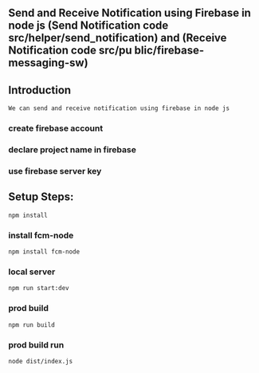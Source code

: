 ## Send and Receive Notification using Firebase in node js (Send Notification code  src/helper/send_notification) and (Receive Notification code  src/pu blic/firebase-messaging-sw)
## Introduction
`We can send and receive notification using firebase in node js`
### create firebase account
### declare project name in firebase 
### use firebase server key
## Setup Steps:
`npm install`
### install fcm-node
`npm install fcm-node`
### local server
`npm run start:dev`
### prod build
`npm run build`
### prod build run
`node dist/index.js`




